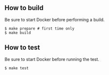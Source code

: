 ## How to build

Be sure to start Docker before performing a build.

```shell
$ make prepare # first time only 
$ make build
```

## How to test

Be sure to start Docker before running the test.

```shell
$ make test
```

